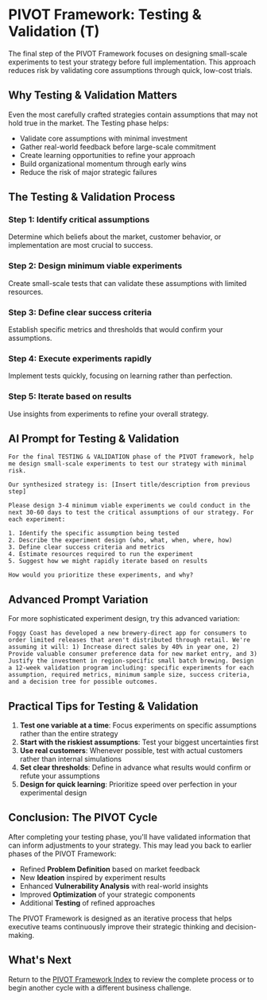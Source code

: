 # PIVOT Framework: Testing & Validation (T)

The final step of the PIVOT Framework focuses on designing small-scale experiments to test your strategy before full implementation. This approach reduces risk by validating core assumptions through quick, low-cost trials.

## Why Testing & Validation Matters

Even the most carefully crafted strategies contain assumptions that may not hold true in the market. The Testing phase helps:

- Validate core assumptions with minimal investment
- Gather real-world feedback before large-scale commitment
- Create learning opportunities to refine your approach
- Build organizational momentum through early wins
- Reduce the risk of major strategic failures

## The Testing & Validation Process

### Step 1: Identify critical assumptions
Determine which beliefs about the market, customer behavior, or implementation are most crucial to success.

### Step 2: Design minimum viable experiments
Create small-scale tests that can validate these assumptions with limited resources.

### Step 3: Define clear success criteria
Establish specific metrics and thresholds that would confirm your assumptions.

### Step 4: Execute experiments rapidly
Implement tests quickly, focusing on learning rather than perfection.

### Step 5: Iterate based on results
Use insights from experiments to refine your overall strategy.

## AI Prompt for Testing & Validation

```
For the final TESTING & VALIDATION phase of the PIVOT framework, help me design small-scale experiments to test our strategy with minimal risk.

Our synthesized strategy is: [Insert title/description from previous step]

Please design 3-4 minimum viable experiments we could conduct in the next 30-60 days to test the critical assumptions of our strategy. For each experiment:

1. Identify the specific assumption being tested
2. Describe the experiment design (who, what, when, where, how)
3. Define clear success criteria and metrics
4. Estimate resources required to run the experiment
5. Suggest how we might rapidly iterate based on results

How would you prioritize these experiments, and why?
```

## Advanced Prompt Variation

For more sophisticated experiment design, try this advanced variation:

```
Foggy Coast has developed a new brewery-direct app for consumers to order limited releases that aren't distributed through retail. We're assuming it will: 1) Increase direct sales by 40% in year one, 2) Provide valuable consumer preference data for new market entry, and 3) Justify the investment in region-specific small batch brewing. Design a 12-week validation program including: specific experiments for each assumption, required metrics, minimum sample size, success criteria, and a decision tree for possible outcomes.
```

## Practical Tips for Testing & Validation

1. **Test one variable at a time**: Focus experiments on specific assumptions rather than the entire strategy
2. **Start with the riskiest assumptions**: Test your biggest uncertainties first
3. **Use real customers**: Whenever possible, test with actual customers rather than internal simulations
4. **Set clear thresholds**: Define in advance what results would confirm or refute your assumptions
5. **Design for quick learning**: Prioritize speed over perfection in your experimental design

## Conclusion: The PIVOT Cycle

After completing your testing phase, you'll have validated information that can inform adjustments to your strategy. This may lead you back to earlier phases of the PIVOT Framework:

- Refined **Problem Definition** based on market feedback
- New **Ideation** inspired by experiment results
- Enhanced **Vulnerability Analysis** with real-world insights
- Improved **Optimization** of your strategic components
- Additional **Testing** of refined approaches

The PIVOT Framework is designed as an iterative process that helps executive teams continuously improve their strategic thinking and decision-making.

## What's Next

Return to the [PIVOT Framework Index](index.md) to review the complete process or to begin another cycle with a different business challenge.

